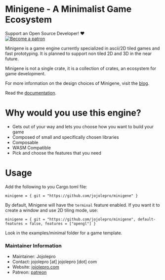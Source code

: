 
# Minigene - A Minimalist Game Ecosystem

Support an Open Source Developer! :hearts:  
[![Become a patron](https://c5.patreon.com/external/logo/become_a_patron_button.png)](https://www.patreon.com/jojolepro)

Minigene is a game engine currently specialized in ascii/2D tiled games and fast prototyping.
It is planned to support non tiled 2D and 3D in the near future.

Minigene is not a single crate, it is a collection of crates, an ecosystem for
game development.

For more information on the design choices of Minigene, visit the [blog](https://jojolepro.com/blog/2021-05-31_minigene_and_the_future/index.html).

Read the [documentation](https://docs.rs/minigene).

# Why would you use this engine?

* Gets out of your way and lets you choose how you want to build your game
* Composed of small and specifically chosen libraries
* Composable
* WASM Compatible
* Pick and choose the features that you need

# Usage
Add the following to you Cargo.toml file:
```
minigene = { git = "https://github.com/jojolepro/minigene" }
```

By default, Minigene will have the `terminal` feature enabled.
If you want it to create a window and use 2D tiling mode, use:
```
minigene = { git = "https://github.com/jojolepro/minigene", default-features = false, features = ["opengl"] }
```

Look in the examples/minimal folder for a game template.

### Maintainer Information

* Maintainer: Jojolepro
* Contact: jojolepro [at] jojolepro [dot] com
* Website: [jojolepro.com](https://jojolepro.com)
* Patreon: [patreon](https://patreon.com/jojolepro)

